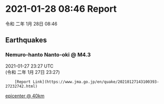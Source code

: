 # 2021-01-28 08:46 Report
令和 二年 1月 28日 08:46

## Earthquakes
### Nemuro-hanto Nanto-oki @ M4.3
2021-01-27 23:27 UTC  
        (令和 二年 1月 27日 23:27)
  
        [Report Link](https://www.jma.go.jp/en/quake/20210127143100393-27232742.html)  
[epicenter @ 40km](https://www.google.com/maps/place/42°48'00%22+146°30'00%22/@42.8,146.5,17z/data=!3m1!4b1!4m5!3m4!1s0x0:0x0!8m2!3d42.8!4d146.5)